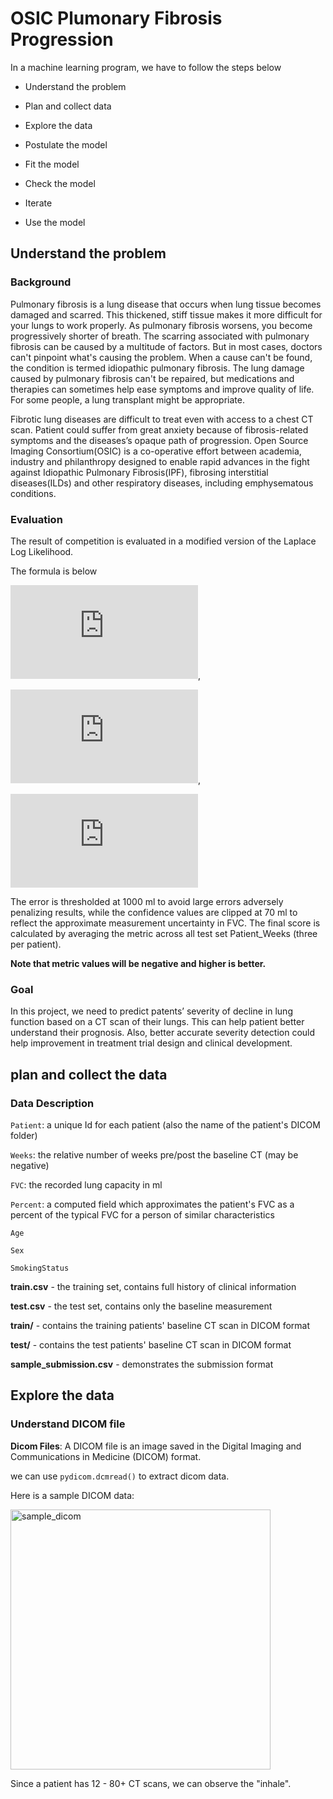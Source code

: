 # OSIC Plumonary Fibrosis Progression

In a machine learning program, we have to follow the steps below

* Understand the problem

* Plan and collect data

* Explore the data

* Postulate the model

* Fit the model

* Check the model

* Iterate

* Use the model

## Understand the problem
### Background

Pulmonary fibrosis is a lung disease that occurs when lung tissue becomes damaged and scarred. 
This thickened, stiff tissue makes it more difficult for your lungs to work properly. As pulmonary fibrosis worsens, you become progressively shorter of breath.
The scarring associated with pulmonary fibrosis can be caused by a multitude of factors. 
But in most cases, doctors can't pinpoint what's causing the problem. When a cause can't be found, the condition is termed idiopathic pulmonary fibrosis.
The lung damage caused by pulmonary fibrosis can't be repaired, but medications and therapies can sometimes help ease symptoms and improve quality of life. 
For some people, a lung transplant might be appropriate.


Fibrotic lung diseases are difficult to treat even with access to a chest CT scan. 
Patient could suffer from great anxiety because of fibrosis-related symptoms and the diseases’s opaque path of progression.
Open Source Imaging Consortium(OSIC) is a co-operative effort between academia, 
industry and philanthropy designed to enable rapid advances in the fight against Idiopathic Pulmonary Fibrosis(IPF),
fibrosing interstitial diseases(ILDs) and other respiratory diseases, including emphysematous conditions.

### Evaluation 

The result of competition is evaluated in a modified version of the Laplace Log Likelihood.

The formula is below 

![equation](https://latex.codecogs.com/gif.latex?%5Csigma_%7Bclipped%7D%20%3D%20max%28%5Csigma%2C%2070%29),

![equation](https://latex.codecogs.com/gif.latex?%5CDelta%20%3D%20min%20%28%20%7CFVC_%7Btrue%7D%20-%20FVC_%7Bpredicted%7D%7C%2C%201000%20%29%2C),

![equation](https://latex.codecogs.com/gif.latex?metric%20%3D%20-%20%5Cfrac%7B%5Csqrt%7B2%7D%20%5CDelta%7D%7B%5Csigma_%7Bclipped%7D%7D%20-%20%5Cln%20%28%20%5Csqrt%7B2%7D%20%5Csigma_%7Bclipped%7D%20%29.)

The error is thresholded at 1000 ml to avoid large errors adversely penalizing results,
while the confidence values are clipped at 70 ml to reflect the approximate measurement uncertainty in FVC. 
The final score is calculated by averaging the metric across all test set Patient_Weeks (three per patient). 

**Note that metric values will be negative and higher is better.**

### Goal
In this project, we need to predict patents’ severity of decline in lung function based on a CT scan of their lungs. 
This can help patient better understand their prognosis. 
Also, better accurate severity detection could help improvement in treatment trial design and clinical development. 


## plan and collect the data

### Data Description

`Patient`: a unique Id for each patient (also the name of the patient's DICOM folder)

`Weeks`: the relative number of weeks pre/post the baseline CT (may be negative)

`FVC`: the recorded lung capacity in ml

`Percent`: a computed field which approximates the patient's FVC as a percent of the typical FVC for a person of similar characteristics

`Age`

`Sex`

`SmokingStatus`

**train.csv** - the training set, contains full history of clinical information

**test.csv** - the test set, contains only the baseline measurement

**train/** - contains the training patients' baseline CT scan in DICOM format

**test/** - contains the test patients' baseline CT scan in DICOM format

**sample_submission.csv** - demonstrates the submission format

## Explore the data

### Understand DICOM file

**Dicom Files**: A DICOM file is an image saved in the Digital Imaging and Communications in Medicine (DICOM) format.

we can use `pydicom.dcmread()` to extract dicom data.

Here is a sample DICOM data: 

<img width="416" alt="sample_dicom" src="https://user-images.githubusercontent.com/34506100/91347619-a2cfa900-e7b0-11ea-9ed2-2791c8d092bd.png">

Since a patient has 12 - 80+ CT scans, we can observe the "inhale". 



### 

